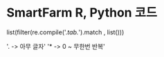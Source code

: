 # SmartFarm R, Python 코드
list(filter(re.compile('.*tab.*').match , list()))


'. -> 아무 글자'
'* -> 0 ~ 무한번 반복'
